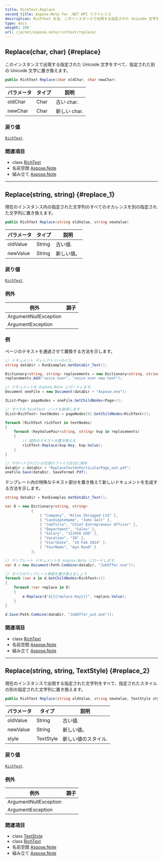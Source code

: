 ```yaml
---
title: RichText.Replace
second_title: Aspose.Note for .NET API リファレンス
description: RichText 方法. このインスタンスで出現する指定された Unicode 文字をすべて指定された別の Unicode 文字に置き換えます
type: docs
weight: 200
url: /ja/net/aspose.note/richtext/replace/
---
```

## Replace(char, char) {#replace}

このインスタンスで出現する指定された Unicode 文字をすべて、指定された別の Unicode 文字に置き換えます。

```csharp
public RichText Replace(char oldChar, char newChar)
```

| パラメータ | タイプ | 説明 |
| --- | --- | --- |
| oldChar | Char | 古い char. |
| newChar | Char | 新しい char. |

### 戻り値

[`RichText`](../).

### 関連項目

* class [RichText](../)
* 名前空間 [Aspose.Note](../../richtext/)
* 組み立て [Aspose.Note](../../../)

---

## Replace(string, string) {#replace_1}

現在のインスタンス内の指定された文字列のすべてのオカレンスを別の指定された文字列に置き換えます。

```csharp
public RichText Replace(string oldValue, string newValue)
```

| パラメータ | タイプ | 説明 |
| --- | --- | --- |
| oldValue | String | 古い値. |
| newValue | String | 新しい値。 |

### 戻り値

[`RichText`](../).

### 例外

| 例外 | 調子 |
| --- | --- |
| ArgumentNullException |  |
| ArgumentException |  |

### 例

ページのテキストを通過させて置換する方法を示します。

```csharp
// ドキュメント ディレクトリへのパス。
string dataDir = RunExamples.GetDataDir_Text();

Dictionary<string, string> replacements = new Dictionary<string, string>();
replacements.Add("voice over", "voice over new text");

// ドキュメントを Aspose.Note にロードします。
Document oneFile = new Document(dataDir + "Aspose.one");

IList<Page> pageNodes = oneFile.GetChildNodes<Page>();

// すべての RichText ノードを取得します
IList<RichText> textNodes = pageNodes[0].GetChildNodes<RichText>();

foreach (RichText richText in textNodes)
{
    foreach (KeyValuePair<string, string> kvp in replacements)
    {
        // 図形のテキストを置き換える
        richText.Replace(kvp.Key, kvp.Value);
    }
}

// サポートされている任意のファイル形式に保存
dataDir = dataDir + "ReplaceTextOnParticularPage_out.pdf";
oneFile.Save(dataDir, SaveFormat.Pdf);
```

テンプレート内の特殊なテキスト部分を置き換えて新しいドキュメントを生成する方法を示します。

```csharp
string dataDir = RunExamples.GetDataDir_Text();

var D = new Dictionary<string, string>
            {
                { "Company", "Atlas Shrugged Ltd" },
                { "CandidateName", "John Galt" },
                { "JobTitle", "Chief Entrepreneur Officer" },
                { "Department", "Sales" },
                { "Salary", "123456 USD" },
                { "Vacation", "30" },
                { "StartDate", "29 Feb 2024" },
                { "YourName", "Ayn Rand" }
            };

// テンプレート ドキュメントを Aspose.Note にロードします。
var d = new Document(Path.Combine(dataDir, "JobOffer.one"));

// すべてのテンプレート単語を置き換えましょう
foreach (var e in d.GetChildNodes<RichText>())
{
    foreach (var replace in D)
    {
        e.Replace($"${{{replace.Key}}}", replace.Value);
    }
}

d.Save(Path.Combine(dataDir, "JobOffer_out.one"));
```

### 関連項目

* class [RichText](../)
* 名前空間 [Aspose.Note](../../richtext/)
* 組み立て [Aspose.Note](../../../)

---

## Replace(string, string, TextStyle) {#replace_2}

現在のインスタンスで出現する指定された文字列をすべて、指定されたスタイルの別の指定された文字列に置き換えます。

```csharp
public RichText Replace(string oldValue, string newValue, TextStyle style)
```

| パラメータ | タイプ | 説明 |
| --- | --- | --- |
| oldValue | String | 古い値. |
| newValue | String | 新しい値。 |
| style | TextStyle | 新しい値のスタイル. |

### 戻り値

[`RichText`](../).

### 例外

| 例外 | 調子 |
| --- | --- |
| ArgumentNullException |  |
| ArgumentException |  |

### 関連項目

* class [TextStyle](../../textstyle/)
* class [RichText](../)
* 名前空間 [Aspose.Note](../../richtext/)
* 組み立て [Aspose.Note](../../../)


